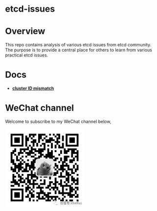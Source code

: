 etcd-issues 
======
# Overview
This repo contains analysis of various etcd issues from etcd community. The purpose is to provide a central place for others to learn from various practical etcd issues.

# Docs
- **[cluster ID mismatch](docs/cluster_id_mismatch.md)**


# WeChat channel
Welcome to subscribe to my WeChat channel below,

![WeChat Channel](wechat/wechat_channel.jpeg)

